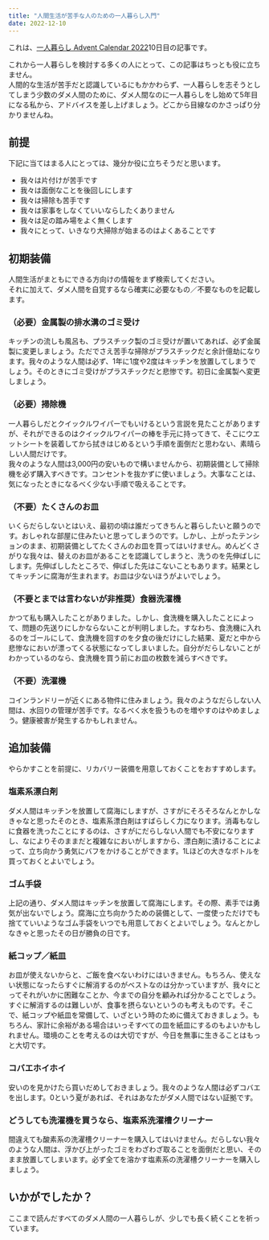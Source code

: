 ```yaml
---
title: "人間生活が苦手な人のための一人暮らし入門"
date: 2022-12-10
---
```


これは、[一人暮らし Advent Calendar 2022](https://adventar.org/calendars/7663)10日目の記事です。

これから一人暮らしを検討する多くの人にとって、この記事はちっとも役に立ちません。  
人間的な生活が苦手だと認識しているにもかかわらず、一人暮らしを志そうとしてしまう少数のダメ人間のために、ダメ人間なのに一人暮らしをし始めて5年目になる私から、アドバイスを差し上げましょう。どこから目線なのかさっぱり分かりませんね。  

## 前提
下記に当てはまる人にとっては、幾分か役に立ちそうだと思います。
- 我々は片付けが苦手です
- 我々は面倒なことを後回しにします
- 我々は掃除も苦手です
- 我々は家事をしなくていいならしたくありません
- 我々は足の踏み場をよく無くします
- 我々にとって、いきなり大掃除が始まるのはよくあることです

## 初期装備
人間生活がまともにできる方向けの情報をまず検索してください。  
それに加えて、ダメ人間を自覚するなら確実に必要なもの／不要なものを記載します。  

### （必要）金属製の排水溝のゴミ受け
キッチンの流しも風呂も、プラスチック製のゴミ受けが置いてあれば、必ず金属製に変更しましょう。ただでさえ苦手な掃除がプラスチックだと余計億劫になります。我々のような人間は必ず、1年に1度や2度はキッチンを放置してしまうでしょう。そのときにゴミ受けがプラスチックだと悲惨です。初日に金属製へ変更しましょう。

### （必要）掃除機
一人暮らしだとクイックルワイパーでもいけるという言説を見たことがありますが、それができるのはクイックルワイパーの棒を手元に持ってきて、そこにウエットシートを装着してから拭きはじめるという手順を面倒だと思わない、素晴らしい人間だけです。  
我々のような人間は3,000円の安いもので構いませんから、初期装備として掃除機を必ず購入すべきです。コンセントを抜かずに使いましょう。大事なことは、気になったときになるべく少ない手順で吸えることです。  

### （不要）たくさんのお皿
いくらだらしないとはいえ、最初の頃は誰だってきちんと暮らしたいと願うのです。おしゃれな部屋に住みたいと思ってしまうのです。しかし、上がったテンションのまま、初期装備としてたくさんのお皿を買ってはいけません。めんどくさがりな我々は、替えのお皿があることを認識してしまうと、洗うのを先伸ばしにします。先伸ばししたところで、伸ばした先はこないこともあります。結果としてキッチンに腐海が生まれます。お皿は少ないほうがよいでしょう。

### （不要とまでは言わないが非推奨）食器洗濯機
かつて私も購入したことがありました。しかし、食洗機を購入したことによって、問題の先送りにしかならないことが判明しました。すなわち、食洗機に入れるのをゴールにして、食洗機を回すのを夕食の後だけにした結果、夏だと中から悲惨なにおいが漂ってくる状態になってしまいました。自分がだらしないことがわかっているのなら、食洗機を買う前にお皿の枚数を減らすべきです。

### （不要）洗濯機
コインランドリーが近くにある物件に住みましょう。我々のようなだらしない人間は、水回りの管理が苦手です。なるべく水を扱うものを増やすのはやめましょう。健康被害が発生するかもしれません。  

## 追加装備
やらかすことを前提に、リカバリー装備を用意しておくことをおすすめします。  

### 塩素系漂白剤
ダメ人間はキッチンを放置して腐海にしますが、さすがにそろそろなんとかしなきゃなと思ったそのとき、塩素系漂白剤はすばらしく力になります。消毒もなしに食器を洗ったことにするのは、さすがにだらしない人間でも不安になりますし、なによりそのままだと複雑なにおいがしますから、漂白剤に漬けることによって、立ち向かう勇気にバフをかけることができます。1Lほどの大きなボトルを買っておくとよいでしょう。

### ゴム手袋
上記の通り、ダメ人間はキッチンを放置して腐海にします。その際、素手では勇気が出ないでしょう。腐海に立ち向かうための装備として、一度使っただけでも捨てていいようなゴム手袋をいつでも用意しておくとよいでしょう。なんとかしなきゃと思ったその日が勝負の日です。  

### 紙コップ／紙皿
お皿が使えないからと、ご飯を食べないわけにはいきません。もちろん、使えない状態になったらすぐに解消するのがベストなのは分かっていますが、我々にとってそれがいかに困難なことか、今までの自分を顧みれば分かることでしょう。すぐに解消するのは難しいが、食事を摂らないというのも考えものです。そこで、紙コップや紙皿を常備して、いざという時のために備えておきましょう。もちろん、家計に余裕がある場合はいっそすべての皿を紙皿にするのもよいかもしれません。環境のことを考えるのは大切ですが、今日を無事に生きることはもっと大切です。

### コバエホイホイ
安いのを見かけたら買いだめしておきましょう。我々のような人間は必ずコバエを出します。0という夏があれば、それはあなたがダメ人間ではない証拠です。

### どうしても洗濯機を買うなら、塩素系洗濯槽クリーナー
間違えても酸素系の洗濯槽クリーナーを購入してはいけません。だらしない我々のような人間は、浮かび上がったゴミをわざわざ取ることを面倒だと思い、そのまま放置してしまいます。必ず全てを溶かす塩素系の洗濯槽クリーナーを購入しましょう。

## いかがでしたか？
ここまで読んだすべてのダメ人間の一人暮らしが、少しでも長く続くことを祈っています。